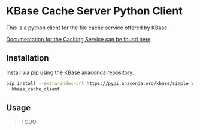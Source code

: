 # KBase Cache Server Python Client

This is a python client for the file cache service offered by KBase.

[Documentation for the Caching Service can be found here](https://github.com/kbase/CachingService).

## Installation

Install via pip using the KBase anaconda repository:

```sh
pip install --extra-index-url https://pypi.anaconda.org/kbase/simple \
  kbase_cache_client
```

## Usage

> TODO
